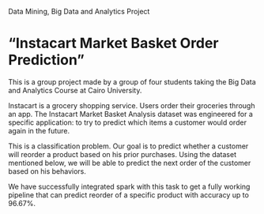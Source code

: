  Data Mining, Big Data and Analytics
Project
# “Instacart Market Basket Order Prediction”

This is a group project made by a group of four students taking the Big Data and Analytics Course at Cairo University.

Instacart is a grocery shopping service. Users order their groceries
through an app. The Instacart Market Basket Analysis dataset was engineered
for a specific application: to try to predict which items a customer would order
again in the future.

This is a classification problem. Our goal is to predict whether a customer
will reorder a product based on his prior purchases.
Using the dataset mentioned below, we will be able to predict the next order of
the customer based on his behaviors.


We have successfully integrated spark with this task to get a fully working pipeline that can predict reorder of a specific product with accuracy up to 96.67%.
